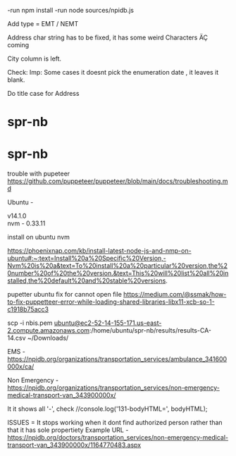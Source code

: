 -run npm install
-run node sources/npidb.js

Add type = EMT / NEMT

Address char string has to be fixed, it has some weird Characters ÄÇ coming 

City column is left. 

Check: Imp: Some cases it doesnt pick the enumeration date , it leaves it blank.

Do title case for Address 
# spr-nb
# spr-nb



trouble with pupeteer 
https://github.com/puppeteer/puppeteer/blob/main/docs/troubleshooting.md

Ubuntu - 

v14.1.0   
nvm - 0.33.11

install on ubuntu nvm

https://phoenixnap.com/kb/install-latest-node-js-and-nmp-on-ubuntu#:~:text=Install%20a%20Specific%20Version,-Nvm%20is%20a&text=To%20install%20a%20particular%20version,the%20number%20of%20the%20version.&text=This%20will%20list%20all%20installed,the%20default%20and%20stable%20versions.

pupetter ubuntu fix for cannot open file 
https://medium.com/@ssmak/how-to-fix-puppetteer-error-while-loading-shared-libraries-libx11-xcb-so-1-c1918b75acc3


scp -i nbis.pem ubuntu@ec2-52-14-155-171.us-east-2.compute.amazonaws.com:/home/ubuntu/spr-nb/results/results-CA-14.csv ~/Downloads/


EMS - 
https://npidb.org/organizations/transportation_services/ambulance_341600000x/ca/

Non Emergency - 
https://npidb.org/organizations/transportation_services/non-emergency-medical-transport-van_343900000x/

It it shows all '-',  check  //console.log('131-bodyHTML=', bodyHTML); 


ISSUES  = 
It stops working when it dont find authorized person rather than that it has sole propertiety 
Example URL - 
https://npidb.org/doctors/transportation_services/non-emergency-medical-transport-van_343900000x/1164770483.aspx